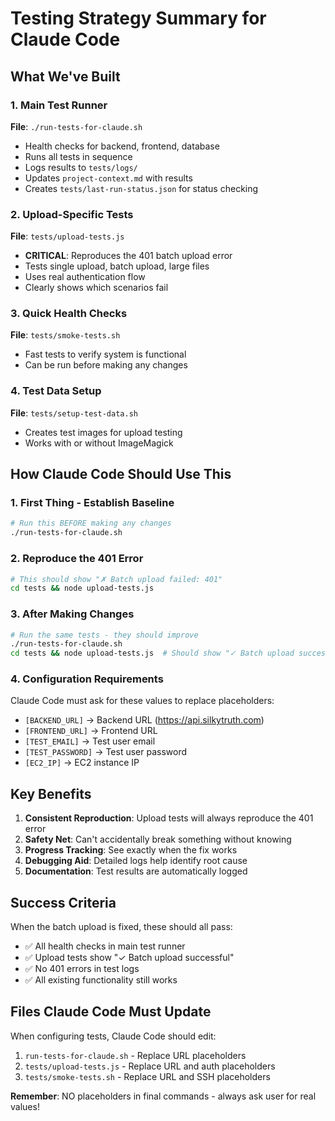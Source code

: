 # Testing Strategy Summary for Claude Code

## What We've Built

### 1. Main Test Runner
**File**: `./run-tests-for-claude.sh`
- Health checks for backend, frontend, database
- Runs all tests in sequence
- Logs results to `tests/logs/`
- Updates `project-context.md` with results
- Creates `tests/last-run-status.json` for status checking

### 2. Upload-Specific Tests
**File**: `tests/upload-tests.js`
- **CRITICAL**: Reproduces the 401 batch upload error
- Tests single upload, batch upload, large files
- Uses real authentication flow
- Clearly shows which scenarios fail

### 3. Quick Health Checks
**File**: `tests/smoke-tests.sh`
- Fast tests to verify system is functional
- Can be run before making any changes

### 4. Test Data Setup
**File**: `tests/setup-test-data.sh`
- Creates test images for upload testing
- Works with or without ImageMagick

## How Claude Code Should Use This

### 1. First Thing - Establish Baseline
```bash
# Run this BEFORE making any changes
./run-tests-for-claude.sh
```

### 2. Reproduce the 401 Error
```bash
# This should show "✗ Batch upload failed: 401"
cd tests && node upload-tests.js
```

### 3. After Making Changes
```bash
# Run the same tests - they should improve
./run-tests-for-claude.sh
cd tests && node upload-tests.js  # Should show "✓ Batch upload successful"
```

### 4. Configuration Requirements
Claude Code must ask for these values to replace placeholders:
- `[BACKEND_URL]` → Backend URL (https://api.silkytruth.com)
- `[FRONTEND_URL]` → Frontend URL  
- `[TEST_EMAIL]` → Test user email
- `[TEST_PASSWORD]` → Test user password
- `[EC2_IP]` → EC2 instance IP

## Key Benefits

1. **Consistent Reproduction**: Upload tests will always reproduce the 401 error
2. **Safety Net**: Can't accidentally break something without knowing
3. **Progress Tracking**: See exactly when the fix works
4. **Debugging Aid**: Detailed logs help identify root cause
5. **Documentation**: Test results are automatically logged

## Success Criteria

When the batch upload is fixed, these should all pass:
- ✅ All health checks in main test runner
- ✅ Upload tests show "✓ Batch upload successful"
- ✅ No 401 errors in test logs
- ✅ All existing functionality still works

## Files Claude Code Must Update

When configuring tests, Claude Code should edit:
1. `run-tests-for-claude.sh` - Replace URL placeholders
2. `tests/upload-tests.js` - Replace URL and auth placeholders  
3. `tests/smoke-tests.sh` - Replace URL and SSH placeholders

**Remember**: NO placeholders in final commands - always ask user for real values!